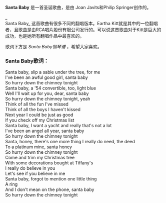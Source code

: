 

**Santa Baby** 是一首圣诞歌曲，是由 Joan Javits和Philip Springer创作的。

_  
Santa Baby_ 这首歌曲有很多不同的翻唱版本。Eartha
Kitt就是其中的一位翻唱者，且歌曲是由RCA唱片股份有限公司发行的。可以说这首歌曲对于Kitt是巨大的成功，也是她所有翻唱作品中最喜欢的。

  
歌词下方是 _Santa Baby钢琴谱_ ，希望大家喜欢。

### Santa Baby歌词：

Santa baby, slip a sable under the tree, for me  
I've been an awful good girl, santa baby  
So hurry down the chimney tonight  
Santa baby, a '54 convertible, too, light blue  
Well I'll wait up for you, dear, santa baby  
So hurry down the chimney tonight, yeah  
Think of all the fun I've missed  
Think of all the boys I haven't kissed  
Next year I could be just as good  
If you check off my Christmas list  
Santa baby, I want a yacht and really that's not a lot  
I've been an angel all year, santa baby  
So hurry down the chimney tonight  
Santa, honey, there's one more thing I really do need, the deed  
To a platinum mine, santa honey  
So hurry down the chimney tonight  
Come and trim my Christmas tree  
With some decorations bought at Tiffany's  
I really do believe in you  
Let's see if you believe in me  
Santa baby, forgot to mention one little thing  
A ring  
And I don't mean on the phone, santa baby  
So hurry down the chimney tonight

